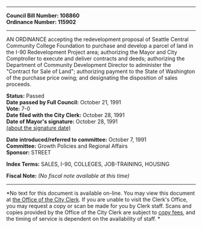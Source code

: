 * * * * *  
  
**Council Bill Number: [](#h0)[](#h2)108860**   
**Ordinance Number: 115902**  
  
* * * * *  
  
AN ORDINANCE accepting the redevelopment proposal of Seattle Central Community College Foundation to purchase and develop a parcel of land in the I-90 Redevelopment Project area; authorizing the Mayor and City Comptroller to execute and deliver contracts and deeds; authorizing the Department of Community Development Director to administer the "Contract for Sale of Land"; authorizing payment to the State of Washington of the purchase price owing; and designating the disposition of sales proceeds.  
  
**Status:** Passed   
**Date passed by Full Council:** October 21, 1991   
**Vote:** 7-0   
**Date filed with the City Clerk:** October 28, 1991   
**Date of Mayor's signature:** October 28, 1991   
[(about the signature date)](/~public/approvaldate.htm)   
  
  
**Date introduced/referred to committee:** October 7, 1991   
**Committee:** Growth Policies and Regional Affairs   
**Sponsor:** STREET   
  
**Index Terms:** SALES, I-90, COLLEGES, JOB-TRAINING, HOUSING  
  
**Fiscal Note:** *(No fiscal note available at this time)*  
  
* * * * *  
  
*No text for this document is available on-line. You may view this document at [the Office of the City Clerk](http://www.seattle.gov/leg/clerk/contactUs.htm). If you are unable to visit the Clerk's Office, you may request a copy or scan be made for you by Clerk staff. Scans and copies provided by the Office of the City Clerk are subject to [copy fees](http://clerk.seattle.gov/~public/clerkfees.htm), and the timing of service is dependent on the availability of staff. *  
  
  
